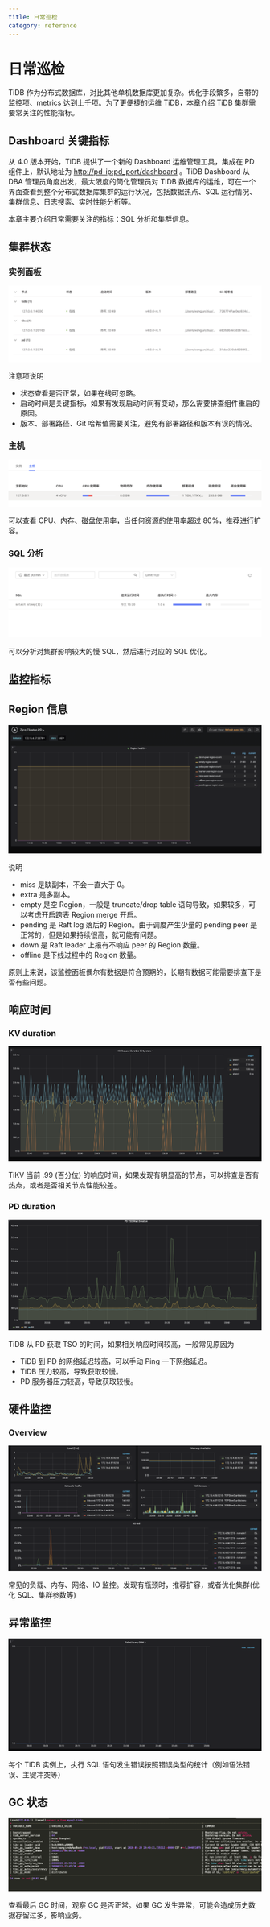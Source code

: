 ```yaml
---
title: 日常巡检
category: reference
---
```


# 日常巡检

TiDB 作为分布式数据库，对比其他单机数据库更加复杂。优化手段繁多，自带的监控项、metrics 达到上千项。为了更便捷的运维 TiDB，本章介绍 TiDB 集群需要常关注的性能指标。

## Dashboard 关键指标

从 4.0 版本开始，TiDB 提供了一个新的 Dashboard 运维管理工具，集成在 PD 组件上，默认地址为 <http://pd-ip:pd_port/dashboard> 。TiDB Dashboard 从 DBA 管理员角度出发，最大限度的简化管理员对 TiDB 数据库的运维，可在一个界面查看到整个分布式数据库集群的运行状况，包括数据热点、SQL 运行情况、集群信息、日志搜索、实时性能分析等。

本章主要介绍日常需要关注的指标：SQL 分析和集群信息。

## 集群状态

### 实例面板

![img](/media/daily-inspection/status.png)

注意项说明

+ 状态查看是否正常，如果在线可忽略。
+ 启动时间是关键指标，如果有发现启动时间有变动，那么需要排查组件重启的原因。
+ 版本、部署路径、Git 哈希值需要关注，避免有部署路径和版本有误的情况。

### 主机

![img](/media/daily-inspection/host.png)

可以查看 CPU、内存、磁盘使用率，当任何资源的使用率超过 80%，推荐进行扩容。

### SQL 分析

![img](/media/daily-inspection/sql_analysis.png)

可以分析对集群影响较大的慢 SQL，然后进行对应的 SQL 优化。

## 监控指标

## Region 信息

![img](/media/daily-inspection/region_staus.png)

说明

+ miss 是缺副本，不会一直大于 0。
+ extra 是多副本。
+ empty 是空 Region，一般是 truncate/drop table 语句导致，如果较多，可以考虑开启跨表 Region merge 开启。
+ pending 是 Raft log 落后的 Region。由于调度产生少量的 pending peer 是正常的，但是如果持续很高，就可能有问题。
+ down 是 Raft leader 上报有不响应 peer 的 Region 数量。
+ offline 是下线过程中的 Region 数量。

原则上来说，该监控面板偶尔有数据是符合预期的，长期有数据可能需要排查下是否有些问题。

## 响应时间

### KV duration

![img](/media/daily-inspection/KV_Duration.png)

TiKV 当前 .99 (百分位) 的响应时间，如果发现有明显高的节点，可以排查是否有热点，或者是否相关节点性能较差。

### PD duration

![img](/media/daily-inspection/PD_duration.png)

TiDB 从 PD 获取 TSO 的时间，如果相关响应时间较高，一般常见原因为

+ TiDB 到 PD 的网络延迟较高，可以手动 Ping 一下网络延迟。
+ TiDB 压力较高，导致获取较慢。
+ PD 服务器压力较高，导致获取较慢。

## 硬件监控

### Overview

![img](/media/daily-inspection/overview.png)

常见的负载、内存、网络、IO 监控。发现有瓶颈时，推荐扩容，或者优化集群(优化 SQL、集群参数等)

## 异常监控

![img](/media/daily-inspection/Failed_query.png)

每个 TiDB 实例上，执行 SQL 语句发生错误按照错误类型的统计（例如语法错误、主键冲突等）

## GC 状态

![img](/media/daily-inspection/GC.png)

查看最后 GC 时间，观察 GC 是否正常。如果 GC 发生异常，可能会造成历史数据存留过多，影响业务。

